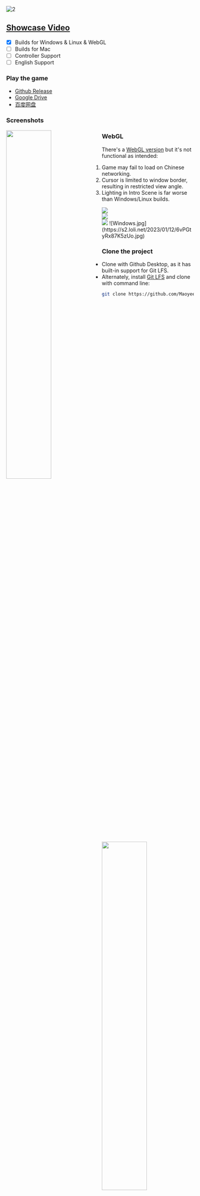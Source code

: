 ![2](https://user-images.githubusercontent.com/100255436/211665714-782d981d-e8de-427d-bcbd-99a86bac1a81.jpg)
## [Showcase Video](https://www.bilibili.com/video/BV1vD4y1p7cu)
- [x]  Builds for Windows & Linux & WebGL
- [ ]  Builds for Mac
- [ ]  Controller Support
- [ ]  English Support

### Play the game
- [Github Release](https://github.com/Maoyeedy/Qiyu_UnityProject/releases)
- [Google Drive](https://drive.google.com/drive/folders/1_oDC0mpXIAc013O8Lg83KPEgBYd-f68W?usp=share_link)
- [百度网盘](https://pan.baidu.com/s/1jNLDf6HgLhMtJjXes-VFRQ?pwd=2auj)

### Screenshots
<div style="width:100%">
  <img src="https://s2.loli.net/2023/01/11/lRDscAX735EfQ6h.jpg" style="width:49%;float:left; margin-right:2%">
  <img src="https://s2.loli.net/2023/01/11/WCPDGzETcSqs26f.jpg" style="width:49%;float:right; margin-left:2%">
</div>
<div style="width:100%">
  <img src="https://s2.loli.net/2023/01/11/UFVexGzcwSmIvO8.jpg" style="width:49%;float:left; margin-right:2%">
  <img src="https://s2.loli.net/2023/01/11/KCVkytN7aqeGp4w.jpg" style="width:49%;float:right; margin-left:2%">
</div>
<div style="width:100%">
  <img src="https://s2.loli.net/2023/01/11/VrqDxtm9ylhvXdb.jpg" style="width:49%;float:left; margin-right:2%">
  <img src="https://s2.loli.net/2023/01/11/CBmMVpFIa3v1KyA.jpg" style="width:49%;float:right; margin-left:2%">
</div>

### WebGL
There's a [WebGL version](https://play.unity.com/mg/other/webgl-builds-295530) but it's not functional as intended:
1. Game may fail to load on Chinese networking.
2. Cursor is limited to window border, resulting in restricted view angle.
3. Lighting in Intro Scene is far worse than Windows/Linux builds.

<div style="width:100%">
  <img src="https://s2.loli.net/2023/01/12/eELRgHvKJ4wlDWi.jpg">
</div>
<div style="width:100%">
  <img src="https://s2.loli.net/2023/01/12/6vPGtyRx87K5zUo.jpg">
</div>
<a href="https://sm.ms/image/6vPGtyRx87K5zUo" target="_blank"><img src="https://s2.loli.net/2023/01/12/6vPGtyRx87K5zUo.jpg" ></a>
![Windows.jpg](https://s2.loli.net/2023/01/12/6vPGtyRx87K5zUo.jpg)

### Clone the project
- Clone with Github Desktop, as it has built-in support for Git LFS.
- Alternately, install [Git LFS](https://git-lfs.com/) and clone with command line:
```bash
git clone https://github.com/Maoyeedy/Qiyu_UnityProject.git
```
